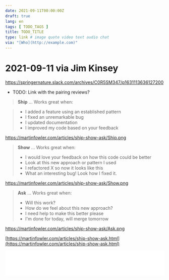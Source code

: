 ```yaml
---
date: 2021-09-11T00:00:00Z
draft: true
lang: en
tags: [ TODO_TAGS ]
title: TODO_TITLE
type: link # image quote video text audio chat
via: "[Who](http://example.com)"
---
```



# 2021-09-11 via Jim Kinsey
https://springernature.slack.com/archives/C0R5SM347/p1631113636127200

* TODO: Link with the pairing reviews?


> **Ship**
> …
> Works great when:

> * I added a feature using an established pattern
> * I fixed an unremarkable bug
> * I updated documentation
> * I improved my code based on your feedback

https://martinfowler.com/articles/ship-show-ask/Ship.png

> **Show**
> …
> Works great when:
> * I would love your feedback on how this code could be better
> * Look at this new approach or pattern I used
> * I refactored X so now it looks like this
> * What an interesting bug! Look how I fixed it.

https://martinfowler.com/articles/ship-show-ask/Show.png

> **Ask**
> …
> Works great when:
> * Will this work?
> * How do we feel about this new approach?
> * I need help to make this better please
> * I'm done for today, will merge tomorrow

https://martinfowler.com/articles/ship-show-ask/Ask.png

[https://martinfowler.com/articles/ship-show-ask.html](https://martinfowler.com/articles/ship-show-ask.html)

![2021-09-11 via Jim Kinsey](2021-09-11%20via%20Jim%20Kinsey.png)
